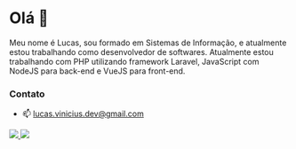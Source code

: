 # Olá 👋
Meu nome é Lucas, sou formado em Sistemas de Informação, e atualmente estou trabalhando como desenvolvedor de softwares. Atualmente estou trabalhando com PHP utilizando framework Laravel, JavaScript com NodeJS para back-end e VueJS para front-end.

### Contato
- 📫 lucas.vinicius.dev@gmail.com
<a href="https://www.linkedin.com/in/lucas-vinicius-258379163/" target="_blank">
  <img src="https://img.icons8.com/color/48/000000/linkedin-circled--v1.png"/>
</a>
<a href="https://www.facebook.com/profile.php?id=100009453312124" target="_blank">
  <img src="https://img.icons8.com/color/48/000000/facebook-new.png"/>
</a>
<!--
**LucasViniciusDev/LucasViniciusDev** is a ✨ _special_ ✨ repository because its `README.md` (this file) appears on your GitHub profile.

Here are some ideas to get you started:

- 🔭 I’m currently working on ...
- 🌱 I’m currently learning ...
- 👯 I’m looking to collaborate on ...
- 🤔 I’m looking for help with ...
- 💬 Ask me about ...
- 📫 How to reach me: ...
- 😄 Pronouns: ...
- ⚡ Fun fact: ...
-->
